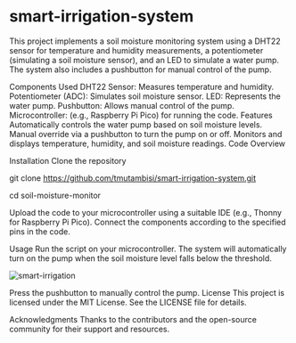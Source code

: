 # smart-irrigation-system

This project implements a soil moisture monitoring system using a DHT22 sensor for temperature and humidity measurements, a potentiometer (simulating a soil moisture sensor), and an LED to simulate a water pump. The system also includes a pushbutton for manual control of the pump.

Components Used
DHT22 Sensor: Measures temperature and humidity.
Potentiometer (ADC): Simulates soil moisture sensor.
LED: Represents the water pump.
Pushbutton: Allows manual control of the pump.
Microcontroller: (e.g., Raspberry Pi Pico) for running the code.
Features
Automatically controls the water pump based on soil moisture levels.
Manual override via a pushbutton to turn the pump on or off.
Monitors and displays temperature, humidity, and soil moisture readings.
Code Overview

Installation
Clone the repository

git clone https://github.com/tmutambisi/smart-irrigation-system.git

cd soil-moisture-monitor

Upload the code to your microcontroller using a suitable IDE (e.g., Thonny for Raspberry Pi Pico).
Connect the components according to the specified pins in the code.

Usage
Run the script on your microcontroller.
The system will automatically turn on the pump when the soil moisture level falls below the threshold.

![smart-irrigation](https://github.com/user-attachments/assets/c08286a2-5be8-4e2e-8830-91eaf47db556)


Press the pushbutton to manually control the pump.
License
This project is licensed under the MIT License. See the LICENSE file for details.

Acknowledgments
Thanks to the contributors and the open-source community for their support and resources.
